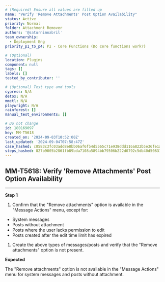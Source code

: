 ```yaml
---
# (Required) Ensure all values are filled up
name: "Verify 'Remove Attachments' Post Option Availability"
status: Active
priority: Normal
folder: Attachment Remover
authors: '@saturninoabril'
team_ownership:
  - Deployment Eng
priority_p1_to_p4: P2 - Core Functions (Do core functions work?)

# (Optional)
location: Plugins
component: null
tags: []
labels: []
tested_by_contributor: ''

# (Optional) Test type and tools
cypress: N/A
detox: N/A
mmctl: N/A
playwright: N/A
rainforest: []
manual_test_environments: []

# Do not change
id: 180169097
key: MM-T5618
created_on: '2024-09-03T10:52:00Z'
last_updated: '2024-09-04T07:58:47Z'
case_hashed: c0583c3fc03add8e8bb06af6fb4d5565c71e938ddd116a822b5e36fe1ab8da78759aee60d3d52b505b9ef677f41f36f4
steps_hashed: 827b9005b2861fb89bda7108a5894bb79506b222d0792c5db40d5083114887b714f7d4b0bd183335ca81d093574ba559
---
```


<!-- (Auto-generated) Based on frontmatter's "key" and "name" -->

## MM-T5618: Verify 'Remove Attachments' Post Option Availability

---

**Step 1**

1. Confirm that the "Remove attachments" option is available in the "Message Actions" menu, except for:

- System messages
- Posts without attachment
- Posts where the user lacks permission to edit
- Posts created after the edit time limit has expired

1. Create the above types of messages/posts and verify that the "Remove attachments" option is not present.

**Expected**

The "Remove attachments" option is not available in the "Message Actions" menu for system messages and posts without attachment.
